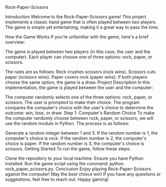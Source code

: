 Rock-Paper-Scissors

Introduction
Welcome to the Rock-Paper-Scissors game! This project implements a classic hand game that is often played between two players. The game is simple yet entertaining, making it a great way to pass the time.

How the Game Works
If you're unfamiliar with the game, here's a brief overview:

The game is played between two players (in this case, the user and the computer).
Each player can choose one of three options: rock, paper, or scissors.

The rules are as follows:
Rock crushes scissors (rock wins).
Scissors cuts paper (scissors wins).
Paper covers rock (paper wins).
If both players choose the same option, the game is a draw.
Project Description
In this implementation, the game is played between the user and the computer:

The computer randomly selects one of the three options: rock, paper, or scissors.
The user is prompted to make their choice.
The program compares the computer's choice with the user's choice to determine the outcome: win, lose, or draw.
Step 1: Computer's Random Choice
To make the computer randomly choose between rock, paper, or scissors, we will use the random module in Python. The process is as follows:

Generate a random integer between 1 and 3.
If the random number is 1, the computer's choice is rock.
If the random number is 2, the computer's choice is paper.
If the random number is 3, the computer's choice is scissors.
Getting Started
To run the game, follow these steps:

Clone the repository to your local machine.
Ensure you have Python installed.
Run the game script using the command: python rock_paper_scissors.py.
Conclusion
Enjoy playing Rock-Paper-Scissors against the computer! May the best choice win! If you have any questions or suggestions, feel free to reach out. Happy gaming!

